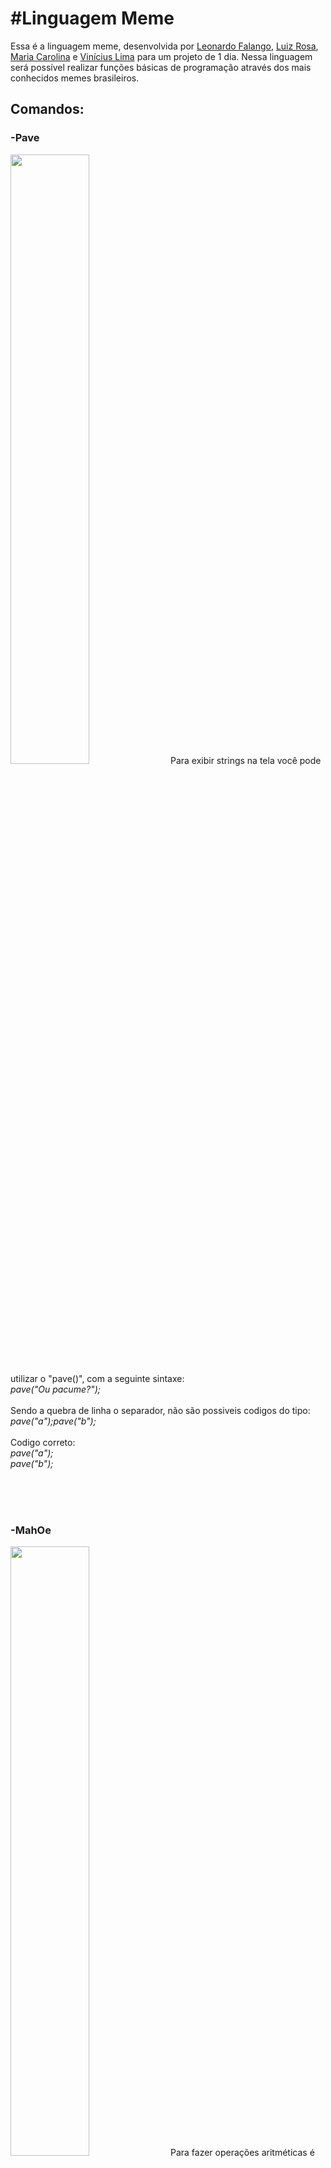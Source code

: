 <h1>#Linguagem Meme</h1>

Essa é a linguagem meme, desenvolvida por [Leonardo Falango](https://github.com/leonardofalango), [Luiz Rosa](https://github.com/luizblank), [Maria Carolina](https://github.com/Mariasina) e [Vinícius Lima](https://github.com/ViniMSLima) para um projeto de 1 dia. Nessa linguagem será possível realizar funções básicas de programação através dos mais conhecidos memes brasileiros.

<h2><b>Comandos:</b></h2>

<h3><b>-Pave</b></h3>
<img loading="lazy "src="https://portalt5-cdn1.cworks.cloud/fileadmin/_processed_/f/b/csm_maxresdefault_eaea7e67a8.jpg" width="50%">
Para exibir strings na tela você pode utilizar o "pave()", com a seguinte sintaxe:<br>
<i>pave("Ou pacume?");</i>
<br/><br>
Sendo a quebra de linha o separador, não são possiveis codigos do tipo:<br>
<i>pave("a");pave("b");</i>
<br><br>
Codigo correto:<br>
<i>pave("a");</i>
<br>
<i>pave("b");</i>
  
<br><br><br>

<h3><b>-MahOe</b></h3>
<img loading="lazy "src="https://pbs.twimg.com/profile_images/638888588822847489/zKhLZZVH_400x400.jpg" width="50%">
Para fazer operações aritméticas é possível escrever o comando "mahOe()", podendo resolver qualquer equação de soma, subtração, multiplicação e divisão, além de exibir o resultado na tela. Pode ser utilizado por exemplo da seguinte forma:<br>
<i>mahOe(3+4/2);</i>
<br><br><br>

<h3><b>-eAsNamoradinhas</b></h3>
<img loading="lazy "src="https://img.ifunny.co/images/39611769e4b7e017065dff9e5df7d3f2ceb525af64c04c8b9055e72a4de55eda_3.jpg" width="50%">
Para criar uma condição lógica, conhecido em outras linguagens como "if", utilizamos na Meme o "eAsNamoradinhas", podendo criar uma função na linha seguinte para ser executada caso a condição seja verdadeira. As comparações possíveis de se realizar são "<" . Veja a seguir um exemplo:<br>
<i>eAsNamoradinhas(8<2)<br>
pave("Maior");</i>

<h1>Como executar:</h1>

Escreva seu código no arquivo "codigin.meme" e execute um "dotnet run" na pasta "compiler", depois na pasta raiz roda com "node ./index.js" 
